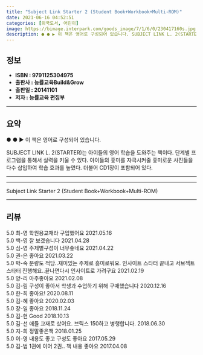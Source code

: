 ```yaml
---
title: "Subject Link Starter 2 (Student Book+Workbook+Multi-ROM)"
date: 2021-06-16 04:52:51
categories: [외국도서, 어린이]
image: https://bimage.interpark.com/goods_image/7/1/6/0/230417160s.jpg
description: ● ● ▶ 이 책은 영어로 구성되어 있습니다. SUBJECT LINK L. 2(STARTER)는 아이들의 영어 학습을 도와주는 책이다. 단계별 프로그램을 통해서 실력을 키울 수 있다. 아이들의 흥미를 자극시켜줄 흥미로운 사진들을 다수 삽입하여 학습 효과를 높였다. 더불어 CD1장이
---
```


## **정보**

- **ISBN : 9791125304975**
- **출판사 : 능률교육Build&Grow**
- **출판일 : 20141101**
- **저자 : 능률교육 편집부**

------



## **요약**

●  ●  ▶ 이 책은 영어로 구성되어 있습니다.

SUBJECT LINK L. 2(STARTER)는 아이들의 영어 학습을 도와주는 책이다. 단계별 프로그램을 통해서 실력을 키울 수 있다. 아이들의 흥미를 자극시켜줄 흥미로운 사진들을 다수 삽입하여 학습 효과를 높였다. 더불어 CD1장이 포함되어 있다.

------



------


Subject Link Starter 2 (Student Book+Workbook+Multi-ROM) 

------


## **리뷰** 

5.0 최-영 학원용교재라 구입했어요 2021.05.16 <br/>5.0 백-영 잘 보겠습니다 2021.04.28 <br/>5.0 심-영 주제별구성이 너무솧네요 2021.04.22 <br/>5.0 권-은 좋아요 2021.03.22 <br/>5.0 박-숙 분량도 적당..재미있는 주제로 흥미로워요.
인사이트 스타터 끝내고 서브젝트 스타터 진행해요..끝나면다시 인사이트로 가려구요 2021.02.19 <br/>5.0 양-리 아주좋아요  2021.02.08 <br/>5.0 김-림 구성이 좋아서 학생과 수업하기 위해 구매했습니다 2020.12.16 <br/>5.0 한-희 좋아요!  2020.08.11 <br/>5.0 김-혜 좋아요 2020.02.03 <br/>5.0 장-일 좋아요 2018.11.24 <br/>5.0 김-현 Good 2018.10.13 <br/>5.0 김-선 애들 교재로 샀어요. 
브릭스 150하고 병행합니다.
 2018.06.30 <br/>5.0 지-희 정말좋은책 2018.01.25 <br/>5.0 이-영 내용도 좋고 구성도 좋아요 2017.05.29 <br/>5.0 김-범 1권에 이어 2권.. 책 내용 좋아요 2017.04.08 <br/>